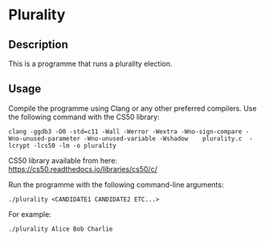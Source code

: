 # Plurality

## Description

This is a programme that runs a plurality election.

## Usage

Compile the programme using Clang or any other preferred compilers. Use the following command with the CS50 library:

```
clang -ggdb3 -O0 -std=c11 -Wall -Werror -Wextra -Wno-sign-compare -Wno-unused-parameter -Wno-unused-variable -Wshadow    plurality.c  -lcrypt -lcs50 -lm -o plurality
```

CS50 library available from here: https://cs50.readthedocs.io/libraries/cs50/c/

Run the programme with the following command-line arguments:

```
./plurality <CANDIDATE1 CANDIDATE2 ETC...>
```

For example:

```
./plurality Alice Bob Charlie
```
